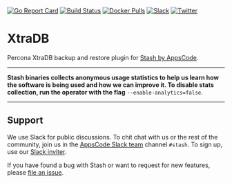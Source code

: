[![Go Report Card](https://goreportcard.com/badge/stash.appscode.dev/percona-xtradb)](https://goreportcard.com/report/stash.appscode.dev/percona-xtradb)
[![Build Status](https://travis-ci.org/stashed/xtradb.svg?branch=master)](https://travis-ci.org/stashed/xtradb)
[![Docker Pulls](https://img.shields.io/docker/pulls/appscode/xtradb-stash.svg)](https://hub.docker.com/r/appscode/xtradb-stash/)
[![Slack](https://slack.appscode.com/badge.svg)](https://slack.appscode.com)
[![Twitter](https://img.shields.io/twitter/follow/appscodehq.svg?style=social&logo=twitter&label=Follow)](https://twitter.com/intent/follow?screen_name=AppsCodeHQ)

# XtraDB
Percona XtraDB backup and restore plugin for [Stash by AppsCode](https://appscode.com/products/stash).

---

**Stash binaries collects anonymous usage statistics to help us learn how the software is being used and how we can improve it. To disable stats collection, run the operator with the flag** `--enable-analytics=false`.

---

## Support
We use Slack for public discussions. To chit chat with us or the rest of the community, join us in the [AppsCode Slack team](https://appscode.slack.com/messages/C8NCX6N23/details/) channel `#stash`. To sign up, use our [Slack inviter](https://slack.appscode.com/).

If you have found a bug with Stash or want to request for new features, please [file an issue](https://github.com/stashed/stash/issues/new).
